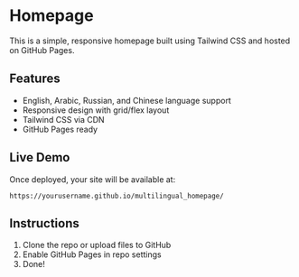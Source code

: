 # Homepage

This is a simple, responsive homepage built using Tailwind CSS and hosted on GitHub Pages.

## Features
- English, Arabic, Russian, and Chinese language support
- Responsive design with grid/flex layout
- Tailwind CSS via CDN
- GitHub Pages ready

## Live Demo
Once deployed, your site will be available at:
```
https://yourusername.github.io/multilingual_homepage/
```

## Instructions
1. Clone the repo or upload files to GitHub
2. Enable GitHub Pages in repo settings
3. Done!
